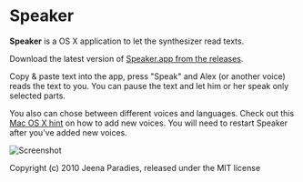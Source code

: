 Speaker
=======

**Speaker** is a OS X application to let the synthesizer read texts.

Download the latest version of [Speaker.app from the releases](/jeena/Speaker/releases).

Copy & paste text into the app, press "Speak" and Alex (or another voice) reads the text to you. You can pause the text and let him or her speak only selected parts.

You also can chose between different voices and languages. Check out this [Mac OS X hint](http://hints.macworld.com/article.php?story=20110704093645914) on how to add new voices. You will need to restart Speaker after you've added new voices.

![Screenshot](http://jabs.nu/speaker/speaker.png)


Copyright (c) 2010 Jeena Paradies, released under the MIT license